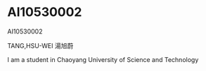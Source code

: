 # AI10530002
AI10530002

TANG,HSU-WEI
湯旭蔚

I am a student in Chaoyang University of Science and Technology

